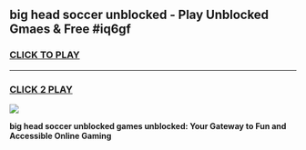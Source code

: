 
## big head soccer unblocked - Play Unblocked Gmaes & Free #iq6gf
<h3>
<a href="https://news.freeplayer.one?title=big_head_soccer_unblocked&ref=24F">CLICK TO PLAY</a></h3>
<hr>

<h3>
<a href="https://news.freeplayer.one?title=big_head_soccer_unblocked&ref=24F">CLICK 2 PLAY</a>
  
</h3>

<a href="https://news.freeplayer.one?title=big_head_soccer_unblocked&ref=24F/"><img src="https://clearcache.store/games.png"></a>


**big head soccer unblocked games unblocked: Your Gateway to Fun and Accessible Online Gaming**
